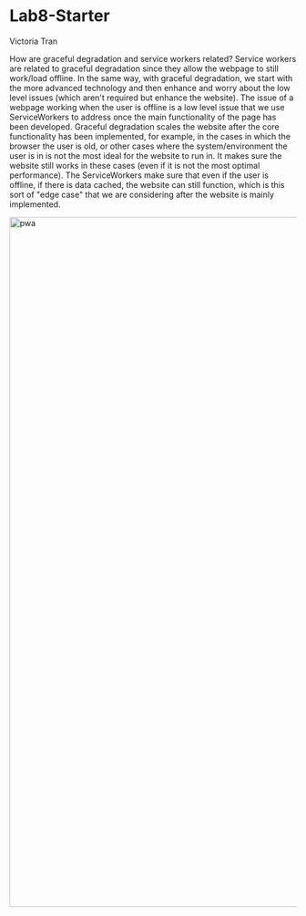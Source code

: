 # Lab8-Starter

Victoria Tran

How are graceful degradation and service workers related?
Service workers are related to graceful degradation since they allow the webpage to still work/load offline. In the same way, with graceful degradation, we start with the more advanced technology and then enhance and worry about the low level issues (which aren't required but enhance the website). The issue of a webpage working when the user is offline is a low level issue that we use ServiceWorkers to address once the main functionality of the page has been developed. Graceful degradation scales the website after the core functionality has been implemented, for example, in the cases in which the browser the user is old, or other cases where the system/environment the user is in is not the most ideal for the website to run in. It makes sure the website still works in these cases (even if it is not the most optimal performance). The ServiceWorkers make sure that even if the user is offline, if there is data cached, the website can still function, which is this sort of "edge case" that we are considering after the website is mainly implemented.

<img width="1210" alt="pwa" src="https://github.com/user-attachments/assets/ef144efe-aea9-4d53-97cb-ae246d7a0591" />
